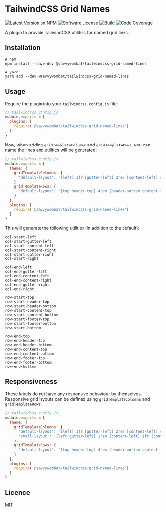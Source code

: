 # TailwindCSS Grid Names

[![Latest Version on NPM](https://img.shields.io/npm/v/@savvywombat/tailwindcss-grid-named-lines)](https://www.npmjs.com/package/@savvywombat/tailwindcss-grid-named-lines)
[![Software License](https://img.shields.io/badge/license-MIT-brightgreen.svg)](https://github.com/SavvyWombat/tailwindcss-grid-named-lines/blob/main/LICENSE)
[![Build](https://img.shields.io/github/workflow/status/SavvyWombat/tailwindcss-grid-named-lines/Test?label=build)](https://github.com/SavvyWombat/tailwindcss-grid-named-lines/actions)
[![Code Coverage](https://codecov.io/gh/SavvyWombat/tailwindcss-grid-named-lines/branch/main/graph/badge.svg)](https://codecov.io/gh/SavvyWombat/tailwindcss-grid-named-lines)

A plugin to provide TailwindCSS utilities for named grid lines.

## Installation

```
# npm
npm install --save-dev @savvywombat/tailwindcss-grid-named-lines

# yarn
yarn add --dev @savvywombat/tailwindcss-grid-named-lines
```

## Usage

Require the plugin into your `tailwindcss.config.js` file:

```javascript
// tailwindcss.config.js
module.exports = {
  plugins: [
    require('@savvywombat/tailwindcss-grid-named-lines')
  ]
}
```

Now, when adding `gridTemplateColumns` and `gridTemplateRows`, you can name the lines and utilities will be generated:

```javascript
// tailwindcss.config.js
module.exports = {
  theme: {
    gridTemplateColumns: {
      'default-layout': '[left] 1fr [gutter-left] 2rem [content-left] calc(768px - 4rem) [content-right] 2rem [gutter-right] 1fr [right]',
    },
    gridTemplateRows: {
      'default-layout': '[top header-top] 4rem [header-bottom content-top] minmax(1fr, max-content) [content-bottom footer-top] auto [bottom]',
    }
  },
  plugins: [
    require('@savvywombat/tailwindcss-grid-named-lines')
  ]
}
```

This will generate the following utilities (in addition to the default):

```
col-start-left
col-start-gutter-left
col-start-content-left
col-start-content-right
col-start-gutter-right
col-start-right

col-end-left
col-end-gutter-left
col-end-content-left
col-end-content-right
col-end-gutter-right
col-end-right

row-start-top
row-start-header-top
row-start-header-bottom
row-start-content-top
row-start-content-bottom
row-start-footer-top
row-start-footer-bottom
row-start-bottom

row-end-top
row-end-header-top
row-end-header-bottom
row-end-content-top
row-end-content-bottom
row-end-footer-top
row-end-footer-bottom
row-end-bottom
```

## Responsiveness

These labels do not have any responsive behaviour by themselves. Responsive grid layouts can be defined using `gridTemplateColumns` and `gridTemplateRows`:

```javascript
// tailwindcss.config.js
module.exports = {
  theme: {
    gridTemplateColumns: {
      'default-layout': '[left] 1fr [gutter-left] 2rem [content-left] calc(768px - 4rem) [content-right] 2rem [gutter-right] 1fr [right]',
      'small-layout': '[left gutter-left] 1rem [content-left] 1fr [content-right] 1rem [gutter-right right]',
    },
    gridTemplateRows: {
      'default-layout': '[top header-top] 4rem [header-bottom content-top] minmax(1fr, max-content) [content-bottom footer-top] auto [bottom]',
    }
  },
  plugins: [
    require('@savvywombat/tailwindcss-grid-named-lines')
  ]
}
```

## Licence

[MIT](https://github.com/SavvyWombat/tailwindcss-grid-named-lines/blob/main/LICENSE)
